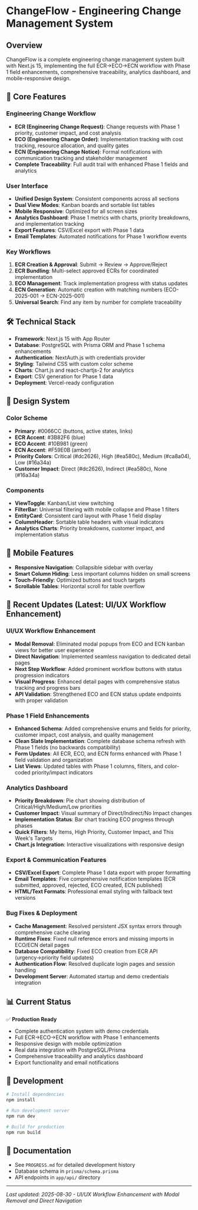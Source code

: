 # ChangeFlow - Engineering Change Management System

## Overview
ChangeFlow is a complete engineering change management system built with Next.js 15, implementing the full ECR→ECO→ECN workflow with Phase 1 field enhancements, comprehensive traceability, analytics dashboard, and mobile-responsive design.

## 🎯 Core Features

### Engineering Change Workflow
- **ECR (Engineering Change Request)**: Change requests with Phase 1 priority, customer impact, and cost analysis
- **ECO (Engineering Change Order)**: Implementation tracking with cost tracking, resource allocation, and quality gates
- **ECN (Engineering Change Notice)**: Formal notifications with communication tracking and stakeholder management
- **Complete Traceability**: Full audit trail with enhanced Phase 1 fields and analytics

### User Interface
- **Unified Design System**: Consistent components across all sections
- **Dual View Modes**: Kanban boards and sortable list tables
- **Mobile Responsive**: Optimized for all screen sizes
- **Analytics Dashboard**: Phase 1 metrics with charts, priority breakdowns, and implementation tracking
- **Export Features**: CSV/Excel export with Phase 1 data
- **Email Templates**: Automated notifications for Phase 1 workflow events

### Key Workflows
1. **ECR Creation & Approval**: Submit → Review → Approve/Reject
2. **ECR Bundling**: Multi-select approved ECRs for coordinated implementation
3. **ECO Management**: Track implementation progress with status updates
4. **ECN Generation**: Automatic creation with matching numbers (ECO-2025-001 → ECN-2025-001)
5. **Universal Search**: Find any item by number for complete traceability

## 🛠️ Technical Stack

- **Framework**: Next.js 15 with App Router
- **Database**: PostgreSQL with Prisma ORM and Phase 1 schema enhancements
- **Authentication**: NextAuth.js with credentials provider
- **Styling**: Tailwind CSS with custom color scheme
- **Charts**: Chart.js and react-chartjs-2 for analytics
- **Export**: CSV generation for Phase 1 data
- **Deployment**: Vercel-ready configuration

## 🎨 Design System

### Color Scheme
- **Primary**: #0066CC (buttons, active states, links)
- **ECR Accent**: #3B82F6 (blue)
- **ECO Accent**: #10B981 (green)  
- **ECN Accent**: #F59E0B (amber)
- **Priority Colors**: Critical (#dc2626), High (#ea580c), Medium (#ca8a04), Low (#16a34a)
- **Customer Impact**: Direct (#dc2626), Indirect (#ea580c), None (#16a34a)

### Components
- **ViewToggle**: Kanban/List view switching
- **FilterBar**: Universal filtering with mobile collapse and Phase 1 filters
- **EntityCard**: Consistent card layout with Phase 1 field display
- **ColumnHeader**: Sortable table headers with visual indicators
- **Analytics Charts**: Priority breakdowns, customer impact, and implementation status

## 📱 Mobile Features

- **Responsive Navigation**: Collapsible sidebar with overlay
- **Smart Column Hiding**: Less important columns hidden on small screens
- **Touch-Friendly**: Optimized buttons and touch targets
- **Scrollable Tables**: Horizontal scroll for table overflow

## 🚀 Recent Updates (Latest: UI/UX Workflow Enhancement)

### UI/UX Workflow Enhancement
- **Modal Removal**: Eliminated modal popups from ECO and ECN kanban views for better user experience
- **Direct Navigation**: Implemented seamless navigation to dedicated detail pages
- **Next Step Workflow**: Added prominent workflow buttons with status progression indicators
- **Visual Progress**: Enhanced detail pages with comprehensive status tracking and progress bars
- **API Validation**: Strengthened ECO and ECN status update endpoints with proper validation

### Phase 1 Field Enhancements
- **Enhanced Schema**: Added comprehensive enums and fields for priority, customer impact, cost analysis, and quality management
- **Clean Slate Implementation**: Complete database schema refresh with Phase 1 fields (no backwards compatibility)
- **Form Updates**: All ECR, ECO, and ECN forms enhanced with Phase 1 field validation and organization
- **List Views**: Updated tables with Phase 1 columns, filters, and color-coded priority/impact indicators

### Analytics Dashboard
- **Priority Breakdown**: Pie chart showing distribution of Critical/High/Medium/Low priorities
- **Customer Impact**: Visual summary of Direct/Indirect/No Impact changes
- **Implementation Status**: Bar chart tracking ECO progress through phases
- **Quick Filters**: My Items, High Priority, Customer Impact, and This Week's Targets
- **Chart.js Integration**: Interactive visualizations with responsive design

### Export & Communication Features
- **CSV/Excel Export**: Complete Phase 1 data export with proper formatting
- **Email Templates**: Five comprehensive notification templates (ECR submitted, approved, rejected, ECO created, ECN published)
- **HTML/Text Formats**: Professional email styling with fallback text versions

### Bug Fixes & Deployment
- **Cache Management**: Resolved persistent JSX syntax errors through comprehensive cache clearing
- **Runtime Fixes**: Fixed null reference errors and missing imports in ECO/ECN detail pages
- **Database Compatibility**: Fixed ECO creation from ECR API (urgency→priority field updates)
- **Authentication Flow**: Resolved duplicate login pages and session handling
- **Development Server**: Automated startup and demo credentials integration

## 📊 Current Status

✅ **Production Ready**
- Complete authentication system with demo credentials
- Full ECR→ECO→ECN workflow with Phase 1 enhancements
- Responsive design with mobile optimization
- Real data integration with PostgreSQL/Prisma
- Comprehensive traceability and analytics dashboard
- Export functionality and email notifications

## 🔧 Development

```bash
# Install dependencies
npm install

# Run development server
npm run dev

# Build for production
npm run build
```

## 📄 Documentation

- See `PROGRESS.md` for detailed development history
- Database schema in `prisma/schema.prisma`
- API endpoints in `app/api/` directory

---

*Last updated: 2025-08-30 - UI/UX Workflow Enhancement with Modal Removal and Direct Navigation*